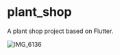 # plant_shop

A plant shop project based on Flutter.


![IMG_6136](https://github.com/user-attachments/assets/1c30d77b-819b-4105-9288-69e874790199)
